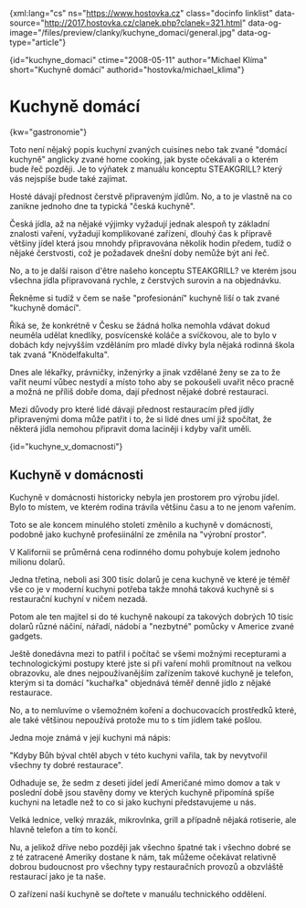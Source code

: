 
{xml:lang="cs" ns="https://www.hostovka.cz" class="docinfo linklist" data-source="http://2017.hostovka.cz/clanek.php?clanek=321.html" data-og-image="/files/preview/clanky/kuchyne_domaci/general.jpg" data-og-type="article"}

{id="kuchyne\_domaci" ctime="2008-05-11" author="Michael Klíma" short="Kuchyně domácí" authorid="hostovka/michael\_klima"}

# Kuchyně domácí

<!-- generated attribute kw by user_udpatekw.sh on 2019-03-11, do not edit -->

{kw="gastronomie"}

Toto není nějaký popis kuchyní zvaných cuisines nebo tak zvané "domácí kuchyně" anglicky zvané home cooking, jak byste očekávali a o kterém bude řeč později. Je to výňatek z manuálu konceptu STEAKGRILL? který vás nejspíše bude také zajímat.

Hosté dávají přednost čerstvě připraveným jídlům. No, a to je vlastně na co zanikne jednoho dne ta typická "česká kuchyně".

Česká jídla, až na nějaké výjimky vyžadují jednak alespoň ty základní znalosti vaření, vyžadují komplikované zařízení, dlouhý čas k přípravě většiny jídel která jsou mnohdy připravována několik hodin předem, tudíž o nějaké čerstvosti, což je požadavek dnešní doby nemůže být ani řeč.

No, a to je další raison d'être našeho konceptu STEAKGRILL? ve kterém jsou všechna jídla připravovaná rychle, z čerstvých surovin a na objednávku.

Řekněme si tudíž v čem se naše "profesionání" kuchyně liší o tak zvané "kuchyně domácí".

Říká se, že konkrétně v Česku se žádná holka nemohla vdávat dokud neuměla udělat knedlíky, posvícenské koláče a svíčkovou, ale to bylo v dobách kdy nejvyšším vzděláním pro mladé dívky byla nějaká rodinná škola tak zvaná "Knödelfakulta".

Dnes ale lékařky, právničky, inženýrky a jinak vzdělané ženy se za to že vařit neumí vůbec nestydí a místo toho aby se pokoušeli uvařit něco pracně a možná ne příliš dobře doma, dají přednost nějaké dobré restauraci.

Mezi důvody pro které lidé dávají přednost restauracím před jídly připravenými doma může patřit i to, že si lidé dnes umí již spočítat, že některá jídla nemohou připravit doma laciněji i kdyby vařit uměli.

{id="kuchyne\_v\_domacnosti"}

## Kuchyně v domácnosti

Kuchyně v domácnosti historicky nebyla jen prostorem pro výrobu jídel. Bylo to místem, ve kterém rodina trávila většinu času a to ne jenom vařením.

Toto se ale koncem minulého století změnilo a kuchyně v domácnosti, podobně jako kuchyně profesiinální ze změnila na "výrobní prostor".

V Kalifornii se průměrná cena rodinného domu pohybuje kolem jednoho milionu dolarů.

Jedna třetina, neboli asi 300 tisíc dolarů je cena kuchyně ve které je téměř vše co je v moderní kuchyni potřeba takže mnohá taková kuchyně si s restaurační kuchyní v ničem nezadá.

Potom ale ten majitel si do té kuchyně nakoupí za takových dobrých 10 tisíc dolarů různé náčiní, nářadí, nádobí a "nezbytné" pomůcky v Americe zvané gadgets.

Ještě donedávna mezi to patřil i počítač se všemi možnými recepturami a technologickými postupy které jste si při vaření mohli promítnout na velkou obrazovku, ale dnes nejpoužívanějším zařízením takové kuchyně je telefon, kterým si ta domácí "kuchařka" objednává téměř denně jídlo z nějaké restaurace.

No, a to nemluvíme o všemožném koření a dochucovacích prostředků které, ale také většinou nepoužívá protože mu to s tím jídlem také pošlou.

Jedna moje známá v její kuchyni má nápis:

"Kdyby Bůh býval chtěl abych v této kuchyni vařila, tak by nevytvořil všechny ty dobré restaurace".

Odhaduje se, že sedm z deseti jídel jedí Američané mimo domov a tak v poslední době jsou stavěny domy ve kterých kuchyně připomíná spíše kuchyni na letadle než to co si jako kuchyni představujeme u nás.

Velká lednice, velký mrazák, mikrovlnka, grill a případně nějaká rotiserie, ale hlavně telefon a tím to končí.

Nu, a jelikož dříve nebo později jak všechno špatné tak i všechno dobré se z té zatracené Ameriky dostane k nám, tak můžeme očekávat relativně dobrou budoucnost pro všechny typy restauračních provozů a obzvláště restaurací jako je ta naše.

O zařízení naší kuchyně se dořtete v manuálu technického oddělení.


